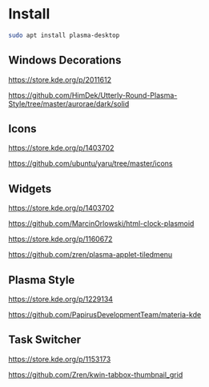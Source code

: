 # Install
```sh
sudo apt install plasma-desktop
```

## Windows Decorations

https://store.kde.org/p/2011612

https://github.com/HimDek/Utterly-Round-Plasma-Style/tree/master/aurorae/dark/solid

## Icons

https://store.kde.org/p/1403702

https://github.com/ubuntu/yaru/tree/master/icons

## Widgets

https://store.kde.org/p/1403702

https://github.com/MarcinOrlowski/html-clock-plasmoid


https://store.kde.org/p/1160672

https://github.com/zren/plasma-applet-tiledmenu

## Plasma Style

https://store.kde.org/p/1229134

https://github.com/PapirusDevelopmentTeam/materia-kde

## Task Switcher

https://store.kde.org/p/1153173

https://github.com/Zren/kwin-tabbox-thumbnail_grid